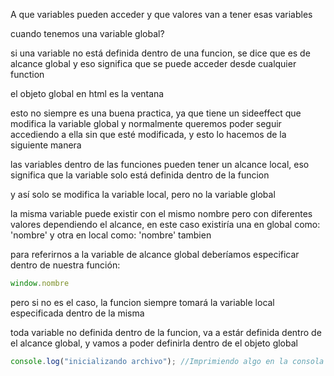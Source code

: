 A que variables pueden acceder y que valores van a tener esas variables

cuando tenemos una variable global?

si una variable no está definida dentro de una funcion, se dice que es de alcance global y eso significa que se puede acceder desde cualquier function

el objeto global en html es la ventana 

esto no siempre es una buena practica, ya que tiene un sideeffect que modifica la variable global y normalmente queremos poder seguir accediendo a ella sin que esté modificada, y esto lo hacemos de la siguiente manera

las variables dentro de las funciones pueden tener un alcance local, eso significa que la variable solo está definida dentro de la funcion

y así solo se modifica la variable local, pero no la variable global

la misma variable puede existir con el mismo nombre pero con diferentes valores dependiendo el alcance, en este caso existiría una en global como: 'nombre' y otra en local como: 'nombre' tambien 

para referirnos a la variable de alcance global deberíamos especificar dentro de nuestra función:

```js 
window.nombre 
```

pero si no es el caso, la funcion siempre tomará la variable local especificada dentro de la misma 

toda variable no definida dentro de la funcion, va a estár definida dentro de el alcance global, y vamos a poder definirla dentro de el objeto global

```js 
console.log("inicializando archivo"); //Imprimiendo algo en la consola var nombre = "Daniel"; //Una variable global function imprimirNombreEnMayusculas(nombre) { // n tiene alcance local //Para declarar la variable local, simplemente la coloco en parametro nombre = nombre.toUpperCase() //Observaras que puede usar la variable global perfectamente console.log(nombre); } /\* Esta funcion va a tener el efecto colateral de modificar la variable nombre tanto dentro como fuera de la funcion Esto es algo que queremos evitar en nuestro codigo \*/ imprimirNombreEnMayusculas(nombre); //De esta manera evito el efecto colateral y tengo un alcance local
```